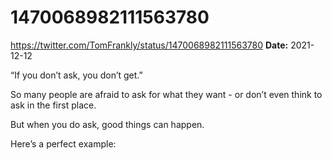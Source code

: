 # 1470068982111563780
https://twitter.com/TomFrankly/status/1470068982111563780
**Date:** 2021-12-12

“If you don’t ask, you don’t get.”

So many people are afraid to ask for what they want - or don’t even think to ask in the first place.

But when you do ask, good things can happen.

Here’s a perfect example:
